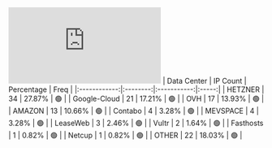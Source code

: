 ![Diagramm](https://github.com/obajay/StateSync-snapshots/blob/main/Projects/BandProtocol/1/README.md)
| Data Center | IP Count | Percentage | Freq |
|:------------:|:--------:|:-----------:|:-----:|
| HETZNER | 34 | 27.87% | 🟢 |
| Google-Cloud | 21 | 17.21% | 🟢 |
| OVH | 17 | 13.93% | 🟢 |
| AMAZON | 13 | 10.66% | 🟢 |
| Contabo | 4 | 3.28% | 🟢 |
| MEVSPACE | 4 | 3.28% | 🟢 |
| LeaseWeb | 3 | 2.46% | 🟢 |
| Vultr | 2 | 1.64% | 🟢 |
| Fasthosts | 1 | 0.82% | 🟢 |
| Netcup | 1 | 0.82% | 🟢 |
| OTHER | 22 | 18.03% | 🟢 |